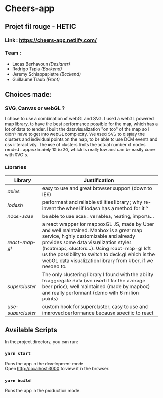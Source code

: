 
# Cheers-app

## Projet fil rouge - HETIC
### Link : https://cheers-app.netlify.com/
### Team :
- Lucas Benhayoun *(Designer)*
- Rodrigo Tapia *(Backend)*
- Jeremy Schiappapietre *(Backend)*
- Guillaume Traub *(Front)*

## Choices made:
### SVG, Canvas or webGL ?
I chose to use a combination of webGL and SVG. I used a webGL powered map library, to have the best performance possible for the map, which has a lot of data to render. I built the datavisualization "on top" of the map so I didn't have to get into webGL complexity. We used SVG to display the clusters and individual points on the map, to be able to use DOM events and css interactivity. The use of clusters limits the actual number of nodes rended : approximately 15 to 30, which is really low and can be easily done with SVG's.

### Libraries
| Library | Justification |
|--|--|
| *axios* | easy to use and great browser support (down to IE9) |
| *lodash* | performant and reliable utilities library ; why re-invent the wheel if lodash has a method for it ?  |
| *node-sass* | be able to use scss : variables, nesting, imports... |
| *react-map-gl* | a react wrapper for mapboxGL JS, made by Uber and well maintained. Mapbox is a great map service, highly customizable and already provides some data visualization styles (heatmaps, clusters...). Using react-map-gl left us the possibility to switch to deck.gl which is the webGL data visualization library from Uber, if we needed to. 
| *supercluster* | The only clustering library I found with the ability to aggregate data (we used it for the average beer price), well maintained (made by mapbox) and really performant (demo with 6 million points) |
| *use-supercluster* | custom hook for supercluster, easy to use and improved performance because specific to react  |

## Available Scripts

In the project directory, you can run:

### `yarn start`

Runs the app in the development mode.<br />
Open [http://localhost:3000](http://localhost:3000) to view it in the browser.

### `yarn build`

Runs the app in the production mode.